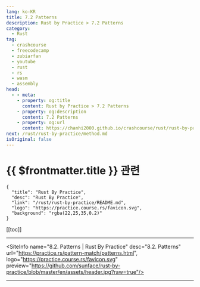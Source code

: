```yaml
---
lang: ko-KR
title: 7.2 Patterns
description: Rust by Practice > 7.2 Patterns
category: 
  - Rust
tag: 
  - crashcourse
  - freecodecamp
  - zubiarfan
  - youtube
  - rust
  - rs
  - wasm
  - assembly
head:
  - - meta:
    - property: og:title
      content: Rust by Practice > 7.2 Patterns
    - property: og:description
      content: 7.2 Patterns
    - property: og:url
      content: https://chanhi2000.github.io/crashcourse/rust/rust-by-practice/pattern-match/patterns.html
next: /rust/rust-by-practice/method.md
isOriginal: false
---
```


# {{ $frontmatter.title }} 관련

```component VPCard
{
  "title": "Rust By Practice",
  "desc": "Rust By Practice",
  "link": "/rust/rust-by-practice/README.md",
  "logo": "https://practice.course.rs/favicon.svg",
  "background": "rgba(22,25,35,0.2)"
}
```

[[toc]]

---

<SiteInfo
  name="8.2. Patterns | Rust By Practice"
  desc="8.2. Patterns"
  url="https://practice.rs/pattern-match/patterns.html",
  logo="https://practice.course.rs/favicon.svg"
  preview="https://github.com/sunface/rust-by-practice/blob/master/en/assets/header.jpg?raw=true"/>

<!-- TODO: 작성 -->

---

<TagLinks />